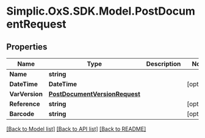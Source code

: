 # Simplic.OxS.SDK.Model.PostDocumentRequest

## Properties

Name | Type | Description | Notes
------------ | ------------- | ------------- | -------------
**Name** | **string** |  | 
**DateTime** | **DateTime** |  | [optional] 
**VarVersion** | [**PostDocumentVersionRequest**](PostDocumentVersionRequest.md) |  | 
**Reference** | **string** |  | [optional] 
**Barcode** | **string** |  | [optional] 

[[Back to Model list]](../README.md#documentation-for-models) [[Back to API list]](../README.md#documentation-for-api-endpoints) [[Back to README]](../README.md)


